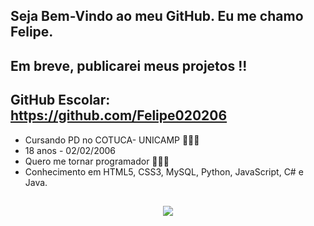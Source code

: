 ## Seja Bem-Vindo ao meu GitHub. Eu me chamo Felipe.
## Em breve, publicarei meus projetos !!
## GitHub Escolar: https://github.com/Felipe020206
- Cursando PD no COTUCA- UNICAMP 🧑🏽‍🎓
- 18 anos - 02/02/2006
- Quero me tornar programador 👨🏽‍💻
- Conhecimento em HTML5, CSS3, MySQL, Python, JavaScript, C# e Java.
    
##

<p align="center">
  <a href="https://skillicons.dev">
    <img src="https://skillicons.dev/icons?i=html,css,javascript,firebase,arduino,swift,react,java,nodejs,python,mysql,kotlin,flutter" />
  </a>
</p>
